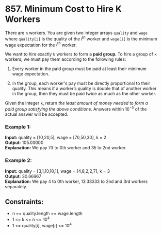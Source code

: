 # 857. Minimum Cost to Hire K Workers

There are `n` workers. You are given two integer arrays `quality` and `wage` where `quality[i]` is the quality of the $i^{th}$ worker and `wage[i]` is the minimum wage expectation for the $i^{th}$ worker.

We want to hire exactly `k` workers to form a **paid group**. To hire a group of `k` workers, we must pay them according to the following rules:

1. Every worker in the paid group must be paid at least their minimum wage expectation.

2. In the group, each worker's pay must be directly proportional to their quality. This means if a worker’s quality is double that of another worker in the group, then they must be paid twice as much as the other worker.

Given the integer `k`, return *the least amount of money needed to form a paid group satisfying the above conditions*. Answers within $10^{-5}$ of the actual answer will be accepted.

### Example 1:
**Input:** quality = [10,20,5], wage = [70,50,30], k = 2   
**Output:** 105.00000  
**Explanation:** We pay 70 to 0th worker and 35 to 2nd worker.  

### Example 2:
**Input:** quality = [3,1,10,10,1], wage = [4,8,2,2,7], k = 3  
**Output:** 30.66667  
**Explanation:** We pay 4 to 0th worker, 13.33333 to 2nd and 3rd workers separately.

## Constraints:
- n == quality.length == wage.length
- 1 <= k <= n <= $10^4$
- 1 <= quality[i], wage[i] <= $10^4$